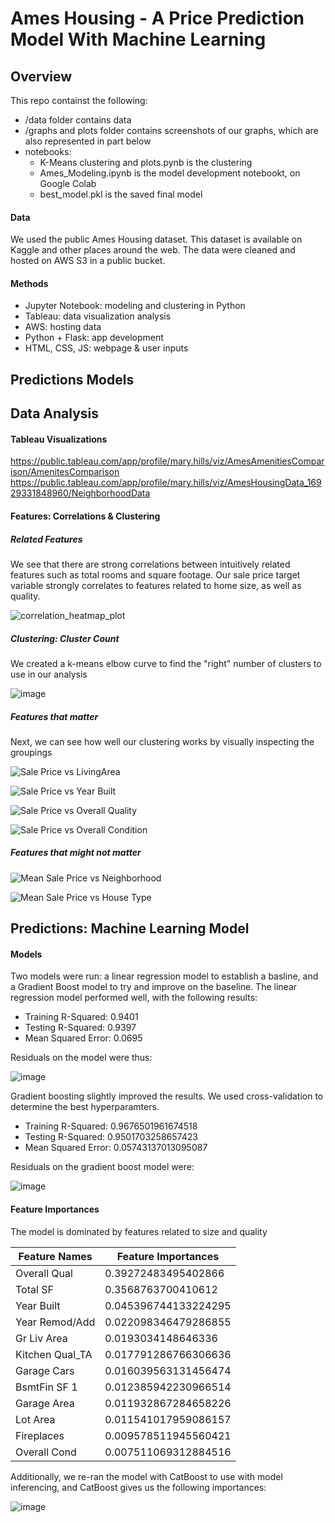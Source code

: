 # Ames Housing - A Price Prediction Model With Machine Learning

## Overview

This repo containst the following:
* /data folder contains data
* /graphs and plots folder contains screenshots of our graphs, which are also represented in part below
* notebooks:
  * K-Means clustering and plots.pynb is the clustering
  * Ames_Modeling.ipynb is the model development notebookt, on Google Colab
  * best_model.pkl is the saved final model

#### Data
We used the public Ames Housing dataset. This dataset is available on Kaggle and other places around the web.
The data were cleaned and hosted on AWS S3 in a public bucket.

#### Methods

* Jupyter Notebook: modeling and clustering in Python
* Tableau: data visualization analysis
* AWS: hosting data
* Python + Flask: app development
* HTML, CSS, JS: webpage & user inputs

## Predictions Models

## Data Analysis

#### Tableau Visualizations

https://public.tableau.com/app/profile/mary.hills/viz/AmesAmenitiesComparison/AmenitesComparison
https://public.tableau.com/app/profile/mary.hills/viz/AmesHousingData_16929331848960/NeighborhoodData

#### Features: Correlations & Clustering

##### Related Features

We see that there are strong correlations between intuitively related features such as total rooms and square footage.
Our sale price target variable strongly correlates to features related to home size, as well as quality.

![correlation_heatmap_plot](https://github.com/gmitt98/Ames-Housing-ML/assets/11577627/74d74d67-7b1b-4757-a3b0-b0ae434b3cb1)

##### Clustering: Cluster Count

We created a k-means elbow curve to find the "right" number of clusters to use in our analysis

![image](https://github.com/gmitt98/Ames-Housing-ML/assets/11577627/d8fa5e81-b507-4c6e-97a2-45f3dfb8368a)

##### Features that matter

Next, we can see how well our clustering works by visually inspecting the groupings

![Sale Price vs LivingArea](https://github.com/gmitt98/Ames-Housing-ML/assets/11577627/fda879a4-f660-411f-b395-a40fb184e5f7)

![Sale Price vs Year Built](https://github.com/gmitt98/Ames-Housing-ML/assets/11577627/f14f47ae-bdbd-4b65-92b0-bb3f9c4db6c3)

![Sale Price vs Overall Quality](https://github.com/gmitt98/Ames-Housing-ML/assets/11577627/6e3050c3-fec4-4a43-b9f6-bde9301f6824)

![Sale Price vs Overall Condition](https://github.com/gmitt98/Ames-Housing-ML/assets/11577627/5a4ffc5c-20ad-4dc6-847c-211655788533)

##### Features that might not matter

![Mean Sale Price vs Neighborhood](https://github.com/gmitt98/Ames-Housing-ML/assets/11577627/9a58bb26-c49d-4527-88b0-9960e7596337)

![Mean Sale Price vs House Type](https://github.com/gmitt98/Ames-Housing-ML/assets/11577627/0a5d181d-f425-4760-a244-ef2ff6d209a6)

## Predictions: Machine Learning Model

#### Models

Two models were run: a linear regression model to establish a basline, and a Gradient Boost model to try and improve on the baseline.
The linear regression model performed well, with the following results:

* Training R-Squared: 0.9401
* Testing R-Squared: 0.9397
* Mean Squared Error: 0.0695

Residuals on the model were thus:


![image](https://github.com/gmitt98/Ames-Housing-ML/assets/11577627/3d3991b7-f9a5-4ba6-a77d-6c0e096e8d79)


Gradient boosting slightly improved the results. We used cross-validation to determine the best hyperparamters.

* Training R-Squared: 0.9676501961674518
* Testing R-Squared: 0.9501703258657423
* Mean Squared Error: 0.05743137013095087

Residuals on the gradient boost model were:

![image](https://github.com/gmitt98/Ames-Housing-ML/assets/11577627/8a3f9b03-0f9f-44ee-a5a5-6c8cc441e5ac)

#### Feature Importances

The model is dominated by features related to size and quality

|Feature Names|Feature Importances|
|---|---|
|Overall Qual|0\.39272483495402866|
|Total SF|0\.3568763700410612|
|Year Built|0\.045396744133224295|
|Year Remod/Add|0\.022098346479286855|
|Gr Liv Area|0\.0193034148646336|
|Kitchen Qual\_TA|0\.017791286766306636|
|Garage Cars|0\.016039563131456474|
|BsmtFin SF 1|0\.012385942230966514|
|Garage Area|0\.011932867284658226|
|Lot Area|0\.011541017959086157|
|Fireplaces|0\.009578511945560421|
|Overall Cond|0\.007511069312884516|

Additionally, we re-ran the model with CatBoost to use with model inferencing, and CatBoost gives us the following importances:

![image](https://github.com/gmitt98/Ames-Housing-ML/assets/11577627/87e83e14-2b1e-46a8-ba84-cb8b3da45fd2)
